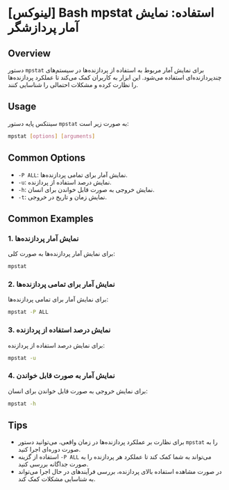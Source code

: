 # [لینوکس] Bash mpstat استفاده: نمایش آمار پردازشگر

## Overview
دستور `mpstat` برای نمایش آمار مربوط به استفاده از پردازنده‌ها در سیستم‌های چندپردازنده‌ای استفاده می‌شود. این ابزار به کاربران کمک می‌کند تا عملکرد پردازنده‌ها را نظارت کرده و مشکلات احتمالی را شناسایی کنند.

## Usage
سینتکس پایه دستور `mpstat` به صورت زیر است:

```bash
mpstat [options] [arguments]
```

## Common Options
- `-P ALL`: نمایش آمار برای تمامی پردازنده‌ها.
- `-u`: نمایش درصد استفاده از پردازنده.
- `-h`: نمایش خروجی به صورت قابل خواندن برای انسان.
- `-t`: نمایش زمان و تاریخ در خروجی.

## Common Examples
### 1. نمایش آمار پردازنده‌ها
برای نمایش آمار پردازنده‌ها به صورت کلی:

```bash
mpstat
```

### 2. نمایش آمار برای تمامی پردازنده‌ها
برای نمایش آمار برای تمامی پردازنده‌ها:

```bash
mpstat -P ALL
```

### 3. نمایش درصد استفاده از پردازنده
برای نمایش درصد استفاده از پردازنده:

```bash
mpstat -u
```

### 4. نمایش آمار به صورت قابل خواندن
برای نمایش خروجی به صورت قابل خواندن برای انسان:

```bash
mpstat -h
```

## Tips
- برای نظارت بر عملکرد پردازنده‌ها در زمان واقعی، می‌توانید دستور `mpstat` را به صورت دوره‌ای اجرا کنید.
- استفاده از گزینه `-P ALL` می‌تواند به شما کمک کند تا عملکرد هر پردازنده را به صورت جداگانه بررسی کنید.
- در صورت مشاهده استفاده بالای پردازنده، بررسی فرآیندهای در حال اجرا می‌تواند به شناسایی مشکلات کمک کند.